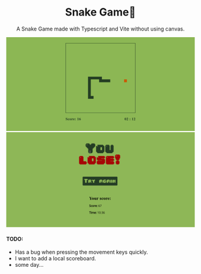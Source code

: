 <div align="center">
    <h1>Snake Game🐍</h1>
    <p>A Snake Game made with Typescript and Vite without using canvas.</p>
    <img src="public/demo.gif" alt="demo">
    <img src="public/lose-screen-preview.png" alt="lose-screen">
</div>

#### TODO: ####

- Has a bug when pressing the movement keys quickly.
- I want to add a local scoreboard.
- some day...
